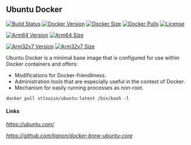 [circleci_logo]: https://circleci.com/gh/stlouisn/ubuntu_docker.svg?style=svg
[circleci_url]: https://app.circleci.com/pipelines/github/stlouisn/ubuntu_docker

[docker_version_logo]: http://img.shields.io/docker/v/stlouisn/ubuntu/latest?arch=arm64
[docker_version_url]: https://hub.docker.com/r/stlouisn/ubuntu

[docker_size_logo]: http://img.shields.io/docker/image-size/stlouisn/ubuntu/latest
[docker_size_url]: https://hub.docker.com/r/stlouisn/ubuntu

[docker_pulls_logo]: https://img.shields.io/docker/pulls/stlouisn/ubuntu
[docker_pulls_url]: https://hub.docker.com/r/stlouisn/ubuntu

[license_logo]: https://img.shields.io/github/license/tianon/docker-brew-ubuntu-core
[license_url]: https://github.com/tianon/docker-brew-ubuntu-core/blob/master/LICENSE

## Ubuntu Docker

[![Build Status][circleci_logo]][circleci_url]
[![Docker Version][docker_version_logo]][docker_version_url]
[![Docker Size][docker_size_logo]][docker_size_url]
[![Docker Pulls][docker_pulls_logo]][docker_pulls_url]
[![License][license_logo]][license_url]

[![Arm64 Version](http://img.shields.io/docker/v/stlouisn/ubuntu/latest?arch=arm64)](google.ca)
[![Arm64 Size](http://img.shields.io/docker/image-size/stlouisn/ubuntu/latest?arch=arm64)](google.ca)

[![Arm32v7 Version](http://img.shields.io/docker/v/stlouisn/ubuntu/latest?arch=arm)](google.ca)
[![Arm32v7 Size](http://img.shields.io/docker/image-size/stlouisn/ubuntu/latest?arch=arm)](google.ca)

Ubuntu Docker is a minimal base image that is configured for use within Docker containers and offers:

- Modifications for Docker-friendliness.
- Administration tools that are especially useful in the context of Docker.
- Mechanism for easily running processes as non-root.

```docker
docker pull stlouisn/ubuntu:latest /bin/bash -l
```

#### Links

*https://ubuntu.com/*

*https://github.com/tianon/docker-brew-ubuntu-core*
